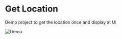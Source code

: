 Get Location
=============

Demo project to get the location once and display at UI

![Demo](https://media.giphy.com/media/l1J9P4iXLTYJm7kI0/giphy.gif)
